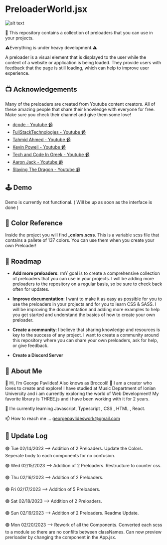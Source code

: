 
# PreloaderWorld.jsx

![alt text](https://i.ibb.co/9hRQc1q/Logo-orthogonio.png)  

📖 This repository contains a collection of preloaders that you can use in your projects. 

⚠️Everything is under heavy development.⚠️

A preloader is a visual element that is displayed to the user while the content of a website or application is being loaded. 
They provide users with feedback that the page is still loading, which can help to improve user experience.


## 📺 Acknowledgements

Many of the preloaders are created from Youtube content creators.
All of these amazing people that share their knowledge with everyone for free.
Make sure you check their channel and give them some love!

 - [dcode - Youtube 📹](https://www.youtube.com/@dcode-software)
 - [FullStackTechnologies - Youtube 📹](https://www.youtube.com/@FullStackTechnologies)
 - [Tahmid Ahmed - Youtube 📹](https://www.youtube.com/@tahmidahmed-yt)
 - [Kevin Powell - Youtube 📹](https://www.youtube.com/@KevinPowell)
 - [Tech and Code In Greek - Youtube 📹](https://www.youtube.com/@TechandCodeInGreek)
 - [Aaron Jack - Youtube 📹](https://www.youtube.com/@AaronJack)
 - [Slaying The Dragon - Youtube 📹](https://www.youtube.com/@slayingthedragon)
 



## 🕹️ Demo

Demo is currently not functional. ( Will be up as soon as the interface is done )

## 🌈 Color Reference

Inside the project you will find **_colors.scss**. This is a variable scss file that contains a pallete of 137 colors. You can use them when you create your own Preloader!


## 🚧 Roadmap

- **Add more preloaders**: rmY goal is to create a comprehensive collection of preloaders that you can use in your projects. I will be adding more preloaders to the repository on a regular basis, so be sure to check back often for updates.

- **Improve documentation**: I want to make it as easy as possible for you to use the preloaders in your projects and for you to learn CSS & SASS. I will be improving the documentation and adding more examples to help you get started and understand the basics of how to create your own preloader. 

- **Create a community**: I believe that sharing knowledge and resources is key to the success of any project. I want to create a community around this repository where you can share your own preloaders, ask for help, or give feedback.

- **Create a Discord Server**

## 🚀 About Me
👋 Hi, I’m George Pavlides! Also knows as Broccoli! 🥦 I am a creator who loves to create and explore! I have studied at Music Department of Ionian Univercity and i am currently exploring the world of Web Development! My favorite library is THREE.js and i have been working with it for 2 years.

🌱 I’m currently learning Javascript, Typescript , CSS , HTML , React.

📫 How to reach me ... georgepavlideswork@gmail.com

## 💾 Update Log

🟢 Tue 02/14/2023 -->  Addition of 2 Preloaders. Update the Colors. Seperate body to each components for no confusion.

🟢 Wed 02/15/2023 --> Addition of 2 Preloaders. Restructure to counter css. 

🟢 Thu 02/16/2023 --> Addition of 2 Preloaders.

🟢 Fri 02/17/2023 --> Addition of 5 Preloaders.

🟢 Sat 02/18/2023 --> Addition of 2 Preloaders.

🟢 Sun 02/19/2023 --> Addition of 2 Preloaders. Readme Update.

🟢 Mon 02/20/2023 --> Rework of all the Components. Converted each scss to a module so there are no confilts between classNames. Can now preview prerloader by changing the component in the App.jsx. 










